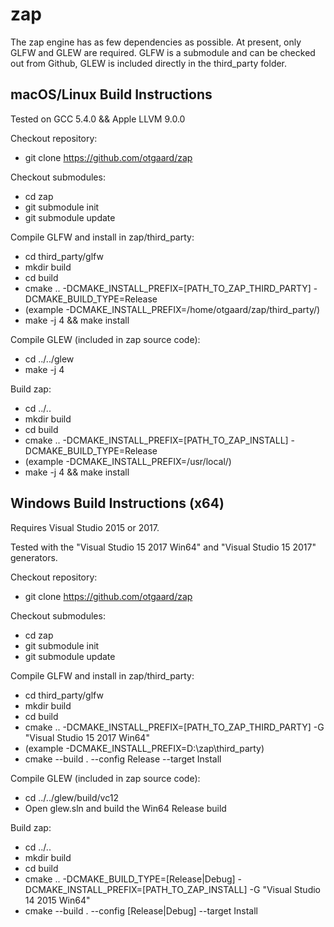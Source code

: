 # zap

The zap engine has as few dependencies as possible.  At present, only GLFW and GLEW are
required.  GLFW is a submodule and can be checked out from Github, GLEW is included 
directly in the third_party folder.

macOS/Linux Build Instructions
------------------------------

Tested on GCC 5.4.0 && Apple LLVM 9.0.0

Checkout repository:

* git clone https://github.com/otgaard/zap

Checkout submodules:

* cd zap
* git submodule init
* git submodule update

Compile GLFW and install in zap/third_party:

* cd third_party/glfw
* mkdir build
* cd build
* cmake .. -DCMAKE_INSTALL_PREFIX=[PATH_TO_ZAP_THIRD_PARTY] -DCMAKE_BUILD_TYPE=Release
* (example -DCMAKE_INSTALL_PREFIX=/home/otgaard/zap/third_party/)
* make -j 4 && make install

Compile GLEW (included in zap source code):

* cd ../../glew
* make -j 4

Build zap:

* cd ../..
* mkdir build
* cd build
* cmake .. -DCMAKE_INSTALL_PREFIX=[PATH_TO_ZAP_INSTALL] -DCMAKE_BUILD_TYPE=Release
* (example -DCMAKE_INSTALL_PREFIX=/usr/local/)
* make -j 4 && make install

Windows Build Instructions (x64)
--------------------------------

Requires Visual Studio 2015 or 2017.

Tested with the "Visual Studio 15 2017 Win64" and "Visual Studio 15 2017" generators.

Checkout repository:

* git clone https://github.com/otgaard/zap

Checkout submodules:

* cd zap
* git submodule init
* git submodule update

Compile GLFW and install in zap/third_party:

* cd third_party/glfw
* mkdir build
* cd build
* cmake .. -DCMAKE_INSTALL_PREFIX=[PATH_TO_ZAP_THIRD_PARTY] -G "Visual Studio 15 2017 Win64"
* (example -DCMAKE_INSTALL_PREFIX=D:\zap\third_party)
* cmake --build . --config Release --target Install

Compile GLEW (included in zap source code):

* cd ../../glew/build/vc12
* Open glew.sln and build the Win64 Release build

Build zap:

* cd ../..
* mkdir build
* cd build
* cmake .. -DCMAKE_BUILD_TYPE=[Release|Debug] -DCMAKE_INSTALL_PREFIX=[PATH_TO_ZAP_INSTALL] -G "Visual Studio 14 2015 Win64"
* cmake --build . --config [Release|Debug] --target Install

